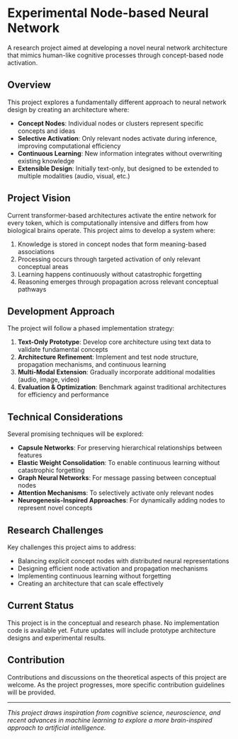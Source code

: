 # Experimental Node-based Neural Network

A research project aimed at developing a novel neural network architecture that mimics human-like cognitive processes through concept-based node activation.

## Overview

This project explores a fundamentally different approach to neural network design by creating an architecture where:

- **Concept Nodes**: Individual nodes or clusters represent specific concepts and ideas
- **Selective Activation**: Only relevant nodes activate during inference, improving computational efficiency
- **Continuous Learning**: New information integrates without overwriting existing knowledge
- **Extensible Design**: Initially text-only, but designed to be extended to multiple modalities (audio, visual, etc.)

## Project Vision

Current transformer-based architectures activate the entire network for every token, which is computationally intensive and differs from how biological brains operate. This project aims to develop a system where:

1. Knowledge is stored in concept nodes that form meaning-based associations
2. Processing occurs through targeted activation of only relevant conceptual areas
3. Learning happens continuously without catastrophic forgetting
4. Reasoning emerges through propagation across relevant conceptual pathways

## Development Approach

The project will follow a phased implementation strategy:

1. **Text-Only Prototype**: Develop core architecture using text data to validate fundamental concepts
2. **Architecture Refinement**: Implement and test node structure, propagation mechanisms, and continuous learning
3. **Multi-Modal Extension**: Gradually incorporate additional modalities (audio, image, video)
4. **Evaluation & Optimization**: Benchmark against traditional architectures for efficiency and performance

## Technical Considerations

Several promising techniques will be explored:

- **Capsule Networks**: For preserving hierarchical relationships between features
- **Elastic Weight Consolidation**: To enable continuous learning without catastrophic forgetting
- **Graph Neural Networks**: For message passing between conceptual nodes
- **Attention Mechanisms**: To selectively activate only relevant nodes
- **Neurogenesis-Inspired Approaches**: For dynamically adding nodes to represent novel concepts

## Research Challenges

Key challenges this project aims to address:

- Balancing explicit concept nodes with distributed neural representations
- Designing efficient node activation and propagation mechanisms
- Implementing continuous learning without forgetting
- Creating an architecture that can scale effectively

## Current Status

This project is in the conceptual and research phase. No implementation code is available yet. Future updates will include prototype architecture designs and experimental results.

## Contribution

Contributions and discussions on the theoretical aspects of this project are welcome. As the project progresses, more specific contribution guidelines will be provided.

---

*This project draws inspiration from cognitive science, neuroscience, and recent advances in machine learning to explore a more brain-inspired approach to artificial intelligence.*
